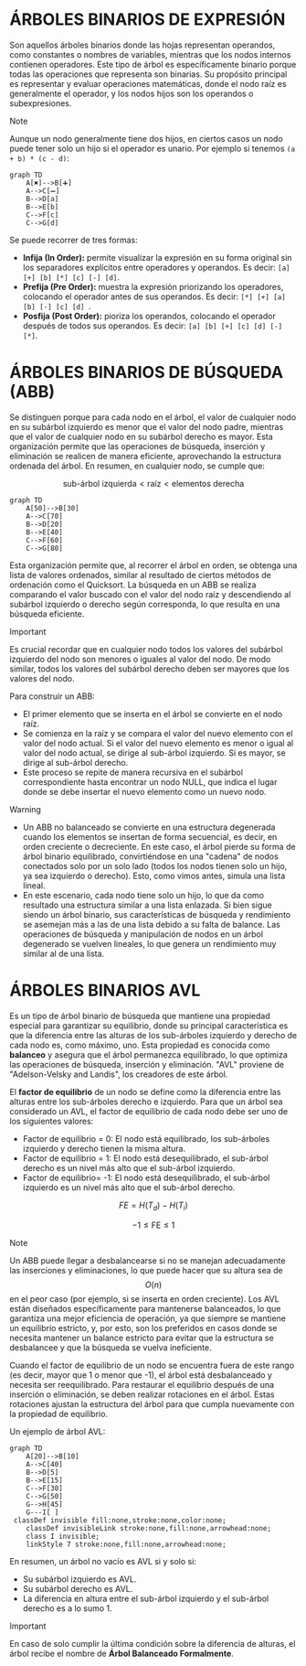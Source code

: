 # ÁRBOLES BINARIOS DE EXPRESIÓN
Son aquellos árboles binarios donde las hojas representan operandos, como constantes o nombres de variables, mientras que los nodos internos contienen operadores. Este tipo de árbol es específicamente binario porque todas las operaciones que representa son binarias. Su propósito principal es representar y evaluar operaciones matemáticas, donde el nodo raíz es generalmente el operador, y los nodos hijos son los operandos o subexpresiones.

> [!NOTE]
>  Aunque un nodo generalmente tiene dos hijos, en ciertos casos un nodo puede tener solo un hijo si el operador es unario.
Por ejemplo si tenemos ```(a + b) * (c - d)```:
```mermaid
graph TD
    A[✖]-->B[➕]
    A-->C[➖]
    B-->D[a]
    B-->E[b]
    C-->F[c]
    C-->G[d]
```

Se puede recorrer de tres formas:
- **Infija (In Order):** permite visualizar la expresión en su forma original sin los separadores explícitos entre operadores y operandos. Es decir: ```[a] [+] [b] [*] [c] [-] [d]```.
- **Prefija (Pre Order):** muestra la expresión priorizando los operadores, colocando el operador antes de sus operandos. Es decir: ```[*] [+] [a] [b] [-] [c] [d] ```.
- **Posfija (Post Order):** pioriza los operandos, colocando el operador después de todos sus operandos. Es decir: ```[a] [b] [+] [c] [d] [-] [*]```.

# ÁRBOLES BINARIOS DE BÚSQUEDA (ABB)
Se distinguen porque para cada nodo en el árbol, el valor de cualquier nodo en su subárbol izquierdo es menor que el valor del nodo padre, mientras que el valor de cualquier nodo en su subárbol derecho es mayor. Esta organización permite que las operaciones de búsqueda, inserción y eliminación se realicen de manera eficiente, aprovechando la estructura ordenada del árbol.
En resumen, en cualquier nodo, se cumple que:

$$
\text{sub-árbol izquierda} < \text{raíz} < \text{elementos derecha}
$$

```mermaid
graph TD
	A[50]-->B[30]
	A-->C[70]
	B-->D[20]
	B-->E[40]
	C-->F[60]
	C-->G[80]
```

Esta organización permite que, al recorrer el árbol en orden, se obtenga una lista de valores ordenados, similar al resultado de ciertos métodos de ordenación como el Quicksort. La búsqueda en un ABB se realiza comparando el valor buscado con el valor del nodo raíz y descendiendo al subárbol izquierdo o derecho según corresponda, lo que resulta en una búsqueda eficiente.

> [!IMPORTANT]
> Es crucial recordar que en cualquier nodo todos los valores del subárbol izquierdo del nodo son menores o iguales al valor del nodo. De modo similar, todos los valores del subárbol derecho deben ser mayores que los valores del nodo.

Para construir un ABB:
- El primer elemento que se inserta en el árbol se convierte en el nodo raíz.
- Se comienza en la raíz y se compara el valor del nuevo elemento con el valor del nodo actual. Si el valor del nuevo elemento es menor o igual al valor del nodo actual, se dirige al sub-árbol izquierdo. Si es mayor, se dirige al sub-árbol derecho.
- Este proceso se repite de manera recursiva en el subárbol correspondiente hasta encontrar un nodo NULL, que indica el lugar donde se debe insertar el nuevo elemento como un nuevo nodo.

> [!WARNING]
> + Un ABB no balanceado se convierte en una estructura degenerada cuando los elementos se insertan de forma secuencial, es decir, en orden creciente o decreciente. En este caso, el árbol pierde su forma de árbol binario equilibrado, convirtiéndose en una "cadena" de nodos conectados solo por un solo lado (todos los nodos tienen solo un hijo, ya sea izquierdo o derecho). Esto, como vimos antes, simula una lista lineal.
> + En este escenario, cada nodo tiene solo un hijo, lo que da como resultado una estructura similar a una lista enlazada. Si bien sigue siendo un árbol binario, sus características de búsqueda y rendimiento se asemejan más a las de una lista debido a su falta de balance. Las operaciones de búsqueda y manipulación de nodos en un árbol degenerado se vuelven lineales, lo que genera un rendimiento muy similar al de una lista.

# ÁRBOLES BINARIOS AVL
Es un tipo de árbol binario de búsqueda que mantiene una propiedad especial para garantizar su equilibrio, donde su principal característica es que la diferencia entre las alturas de los sub-árboles izquierdo y derecho de cada nodo es, como máximo, uno. Esta propiedad es conocida como **balanceo** y asegura que el árbol permanezca equilibrado, lo que optimiza las operaciones de búsqueda, inserción y eliminación. "AVL" proviene de "Adelson-Velsky and Landis", los creadores de este árbol.

El **factor de equilibrio** de un nodo se define como la diferencia entre las alturas entre los sub-árboles derecho e izquierdo. Para que un árbol sea considerado un AVL, el factor de equilibrio de cada nodo debe ser uno de los siguientes valores:
- Factor de equilibrio = 0: El nodo está equilibrado, los sub-árboles izquierdo y derecho tienen la misma altura.
- Factor de equilibrio = 1: El nodo está desequilibrado, el sub-árbol derecho es un nivel más alto que el sub-árbol izquierdo.
- Factor de equilibrio= -1: El nodo está desequilibrado, el sub-árbol izquierdo es un nivel más alto que el sub-árbol derecho.

$$
FE = H(T_d) - H(T_i)
$$

$$
-1 \leq \text{FE} \leq 1
$$

> [!NOTE]
> Un ABB puede llegar a desbalancearse si no se manejan adecuadamente las inserciones y eliminaciones, lo que puede hacer que su altura sea de $$O(n)$$ en el peor caso (por ejemplo, si se inserta en orden creciente). Los AVL están diseñados específicamente para mantenerse balanceados, lo que garantiza una mejor eficiencia de operación, ya que siempre se mantiene un equilibrio estricto, y, por esto, son los preferidos en casos donde se necesita mantener un balance estricto para evitar que la estructura se desbalancee y que la búsqueda se vuelva ineficiente.

Cuando el factor de equilibrio de un nodo se encuentra fuera de este rango (es decir, mayor que 1 o menor que -1), el árbol está desbalanceado y necesita ser reequilibrado. Para restaurar el equilibrio después de una inserción o eliminación, se deben realizar rotaciones en el árbol. Estas rotaciones ajustan la estructura del árbol para que cumpla nuevamente con la propiedad de equilibrio. 

Un ejemplo de árbol AVL:
```mermaid
graph TD
	A[20]-->B[10]
	A-->C[40]
	B-->D[5]
	B-->E[15]
	C-->F[30]
	C-->G[50]
	G-->H[45]
	G---I[ ]
 classDef invisible fill:none,stroke:none,color:none;
    classDef invisibleLink stroke:none,fill:none,arrowhead:none;
    class I invisible;
    linkStyle 7 stroke:none,fill:none,arrowhead:none;
```

En resumen, un árbol no vacío es AVL si y solo si:
- Su subárbol izquierdo es AVL.
- Su subárbol derecho es AVL.
- La diferencia en altura entre el sub-árbol izquierdo y el sub-árbol derecho es a lo sumo 1.

> [!IMPORTANT]
> En caso de solo cumplir la última condición sobre la diferencia de alturas, el árbol recibe el nombre de **Árbol Balanceado Formalmente**.
